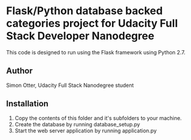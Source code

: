 # Flask/Python database backed categories project for Udacity Full Stack Developer Nanodegree

This code is designed to run using the Flask framework using Python 2.7.

## Author
Simon Otter, Udacity Full Stack Nanodegree student

## Installation
1. Copy the contents of this folder and it's subfolders to your machine.
2. Create the database by running database_setup.py
3. Start the web server application by running application.py
 
